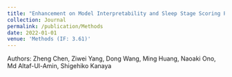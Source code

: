 ```yaml
---
title: "Enhancement on Model Interpretability and Sleep Stage Scoring Performance with a Novel Pipeline Based on Deep Neural Network"
collection: Journal
permalink: /publication/Methods
date: 2022-01-01
venue: 'Methods (IF: 3.61)'
---
```

Authors: Zheng Chen, Ziwei Yang, Dong Wang, Ming Huang, Naoaki Ono, Md Altaf-Ul-Amin, Shigehiko Kanaya
